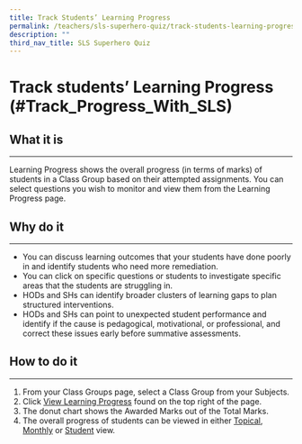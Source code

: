 ```yaml
---
title: Track Students’ Learning Progress
permalink: /teachers/sls-superhero-quiz/track-students-learning-progress/
description: ""
third_nav_title: SLS Superhero Quiz
---
```

<h1 class="page-title">Track students’ Learning Progress (#Track_Progress_With_SLS)</h1>
<h2>What it is</h2>
<hr>
<p>Learning Progress shows the overall progress (in terms of marks) of students in a Class Group based on their attempted assignments. You can select questions you wish to monitor and view them from the Learning Progress page.</p>
<h2>Why do it</h2>
  <hr>
  <ul>
    <li>You can discuss learning outcomes that your students have done poorly in and identify students who need more remediation.</li>
    <li>You can click on specific questions or students to investigate specific areas that the students are struggling in.</li>
    <li>HODs and SHs can identify broader clusters of learning gaps to plan structured interventions.</li>
    <li>HODs and SHs can point to unexpected student performance and identify if the cause is pedagogical, motivational, or professional, and correct these issues early before summative assessments.</li>
  </ul>
  
  <h2>How to do it</h2>
  <hr>
  <ol>
    <li>From your Class Groups page, select a Class Group from your Subjects.</li>
    <li>Click <a target="_blank" href="/teacher-user-guide/track-progress/access-learning-progress/">View Learning Progress</a> found on the top right of the page.</li>
    <li>The donut chart shows the Awarded Marks out of the Total Marks.</li>
    <li>The overall progress of students can be viewed in either
      <a target="_blank" href="/teacher-user-guide/track-progress/view-by-topic/">Topical</a>,
      <a target="_blank" href="/teacher-user-guide/track-progress/view-by-month/">Monthly</a> or
      <a target="_blank" href="/teacher-user-guide/track-progress/view-by-student/">Student</a> view.
    </li>
  </ol>
